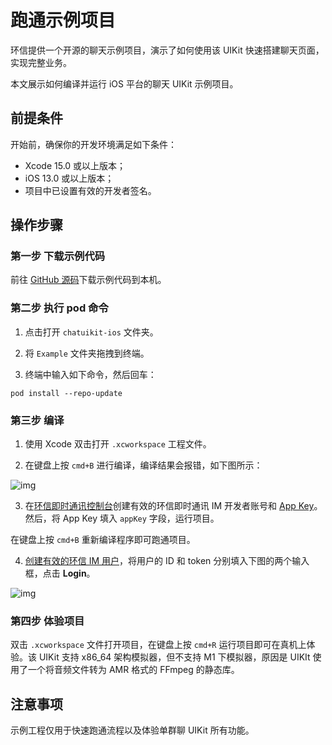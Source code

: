 # 跑通示例项目

<Toc />

环信提供一个开源的聊天示例项目，演示了如何使用该 UIKit 快速搭建聊天页面，实现完整业务。

本文展示如何编译并运行 iOS 平台的聊天 UIKit 示例项目。

## 前提条件

开始前，确保你的开发环境满足如下条件：

- Xcode 15.0 或以上版本；
- iOS 13.0 或以上版本；
- 项目中已设置有效的开发者签名。

## 操作步骤

### 第一步 下载示例代码

前往 [GitHub 源码](https://github.com/easemob/chatuikit-ios)下载示例代码到本机。

### 第二步 执行 pod 命令

1. 点击打开 `chatuikit-ios` 文件夹。

2. 将 `Example` 文件夹拖拽到终端。

3. 终端中输入如下命令，然后回车：

```
pod install --repo-update
```

### 第三步 编译

1. 使用 Xcode 双击打开 `.xcworkspace` 工程文件。

2. 在键盘上按 `cmd+B` 进行编译，编译结果会报错，如下图所示：

![img](/images/uikit/chatuikit/ios/buildError.png) 

3. 在[环信即时通讯控制台](https://console.easemob.com/user/login)创建有效的环信即时通讯 IM 开发者账号和 [App Key](/product/enable_and_configure_IM.html#创建应用)。然后，将 App Key 填入 `appKey` 字段，运行项目。

在键盘上按 `cmd+B` 重新编译程序即可跑通项目。

4. [创建有效的环信 IM 用户](/product/enable_and_configure_IM.html#创建-im-用户)，将用户的 ID 和 token 分别填入下图的两个输入框，点击 **Login**。

![img](/images/uikit/chatuikit/ios/login.png)

### 第四步 体验项目

双击 `.xcworkspace` 文件打开项目，在键盘上按 `cmd+R` 运行项目即可在真机上体验。该 UIKit 支持 x86_64 架构模拟器，但不支持 M1 下模拟器，原因是 UIKIt 使用了一个将音频文件转为 AMR 格式的 FFmpeg 的静态库。

## 注意事项

示例工程仅用于快速跑通流程以及体验单群聊 UIKit 所有功能。